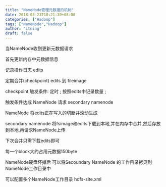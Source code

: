 ```yaml
---
title: "NameNode管理元数据的机制"
date: 2018-05-23T10:21:39+08:00
categories: ["Hadoop"]
tags: ["NameNode","Hadoop"]
author: "itning"
draft: false
---
```


当NameNode收到更新元数据请求

首先更新内存中元数据信息

记录操作日志 edits

定期合并(checkpoint) edits 到 fileimage
<!--more-->
checkpoint 触发条件: 定时 ; 按照edits中记录数量 ;

触发条件达成 NameNode 请求 secondary namenode 

NameNode 将edits正在写入的切断并滚动生成

secondary namenode 将fsimage和edits下载到本地,并在内存中合并,然后存放到本地,再请求NameNode上传

下次合并只需下载edits即可

每一个block大约占用元数据150byte

NameNode硬盘坏掉后 可以将Secoundary NameNode 的工作目录拷贝到NameNode工作目录中

可以配置多个NameNode工作目录 hdfs-site.xml

```xml

```

